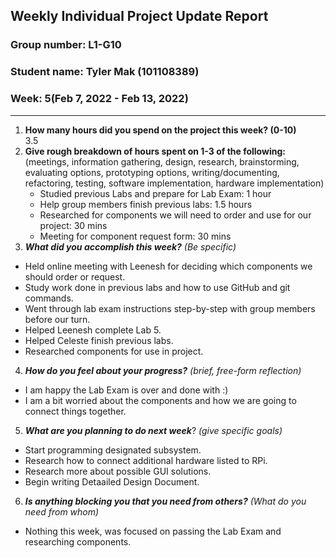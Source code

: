 ## Weekly Individual Project Update Report
### Group number: L1-G10
### Student name: Tyler Mak (101108389)
### Week: 5(Feb 7, 2022 - Feb 13, 2022)
___
1. **How many hours did you spend on the project this week? (0-10)**  
   3.5  
2. **Give rough breakdown of hours spent on 1-3 of the following:**
   (meetings, information gathering, design, research, brainstorming, evaluating options, prototyping options, writing/documenting, refactoring, testing, software implementation, hardware implementation)  
   - Studied previous Labs and prepare for Lab Exam: 1 hour  
   - Help group members finish previous labs: 1.5 hours  
   - Researched for components we will need to order and use for our project: 30 mins  
   - Meeting for component request form: 30 mins  
3. ***What did you accomplish this week?*** _(Be specific)_  
  - Held online meeting with Leenesh for deciding which components we should order or request.  
  - Study work done in previous labs and how to use GitHub and git commands.  
  - Went through lab exam instructions step-by-step with group members before our turn.  
  - Helped Leenesh complete Lab 5.  
  - Helped Celeste finish previous labs.  
  - Researched components for use in project.  
4. ***How do you feel about your progress?*** _(brief, free-form reflection)_  
  - I am happy the Lab Exam is over and done with :)  
  - I am a bit worried about the components and how we are going to connect things together.  
5. ***What are you planning to do next week***? _(give specific goals)_
  - Start programming designated subsystem.  
  - Research how to connect additional hardware listed to RPi.  
  - Research more about possible GUI solutions.  
  - Begin writing Detaailed Design Document.  
6. ***Is anything blocking you that you need from others?*** _(What do you need from whom)_  
  - Nothing this week, was focused on passing the Lab Exam and researching components.   
 

